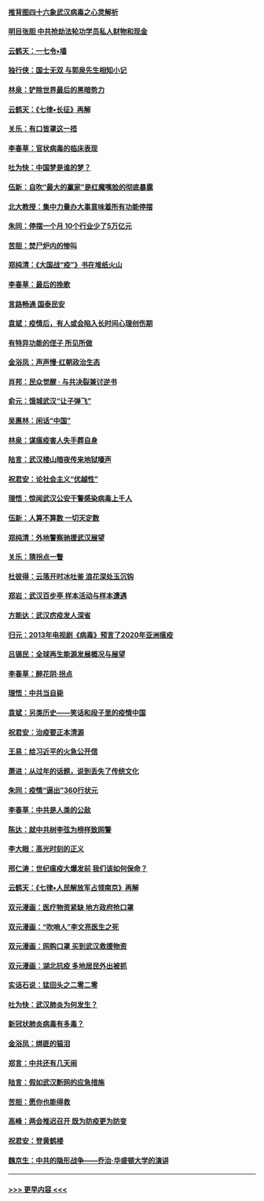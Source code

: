 #### [推背图四十六象武汉病毒之心灵解析](../pages/nsc993/n11911761.md?t=03040631) 
#### [明目张胆 中共抢劫法轮功学员私人财物和现金](../pages/nsc993/n11910262.md?t=03040631) 
#### [云鹤天：一七令▪墙](../pages/nsc993/n11910627.md?t=03040631) 
#### [独行侠：国士无双 与郭泉先生相知小记](../pages/nsc993/n11910613.md?t=03040631) 
#### [林泉：铲除世界最后的黑暗势力](../pages/nsc993/n11909320.md?t=03040631) 
#### [云鹤天：《七律▪长征》再解](../pages/nsc993/n11909327.md?t=03040631) 
#### [关乐：有口皆罩这一捂](../pages/nsc993/n11908393.md?t=03040631) 
#### [李春草：官状病毒的临床表现](../pages/nsc993/n11908339.md?t=03040631) 
#### [吐为快：中国梦是谁的梦？](../pages/nsc993/n11906564.md?t=03040631) 
#### [伍新：自吹“最大的赢家”是红魔嘴脸的彻底暴露](../pages/nsc993/n11906407.md?t=03040631) 
#### [北大教授：集中力量办大事意味着所有功能停摆](../pages/nsc993/n11904800.md?t=03040631) 
#### [朱同：停摆一个月 10个行业少了5万亿元](../pages/nsc993/n11904498.md?t=03040631) 
#### [苦胆：焚尸炉内的惨叫](../pages/nsc993/n11904479.md?t=03040631) 
#### [郑纯清：《大国战“疫”》书在堆纸火山](../pages/nsc993/n11904450.md?t=03040631) 
#### [李春草：最后的挽歌](../pages/nsc993/n11904441.md?t=03040631) 
#### [言路畅通 国泰民安](../pages/nsc993/n11904222.md?t=03040631) 
#### [袁斌：疫情后，有人或会陷入长时间心理创伤期](../pages/nsc993/n11901514.md?t=03040631) 
#### [有特异功能的侄子 所见所做](../pages/nsc993/n11901154.md?t=03040631) 
#### [金浴凤：声声慢‧红朝政治生态](../pages/nsc993/n11899553.md?t=03040631) 
#### [肖邦：民众觉醒 · 与共决裂兼讨逆书](../pages/nsc993/n11898435.md?t=03040631) 
#### [俞元：饿城武汉“让子弹飞”](../pages/nsc993/n11898344.md?t=03040631) 
#### [吴惠林：闲话“中国”](../pages/nsc993/n11898182.md?t=03040631) 
#### [林泉：谋瘟疫害人失手葬自身](../pages/nsc993/n11897892.md?t=03040631) 
#### [陆言：武汉楼山暗夜传来地狱嚎声](../pages/nsc993/n11897033.md?t=03040631) 
#### [祝君安：论社会主义“优越性”](../pages/nsc993/n11897005.md?t=03040631) 
#### [理悟：惊闻武汉公安干警感染病毒上千人](../pages/nsc993/n11896947.md?t=03040631) 
#### [伍新：人算不算数 一切天定数](../pages/nsc993/n11893372.md?t=03040631) 
#### [郑纯清：外地警察驰援武汉展望](../pages/nsc993/n11893115.md?t=03040631) 
#### [关乐：猜拐点一瞥](../pages/nsc993/n11893020.md?t=03040631) 
#### [杜彼得：云落开时冰吐鉴 浪花深处玉沉钩](../pages/nsc993/n11892107.md?t=03040631) 
#### [郑岩：武汉百步亭 样本活动与样本遭遇](../pages/nsc993/n11892310.md?t=03040631) 
#### [方能达：武汉疠疫发人深省](../pages/nsc993/n11891376.md?t=03040631) 
#### [归元：2013年电视剧《病毒》预言了2020年亚洲瘟疫](../pages/nsc993/n11891126.md?t=03040631) 
#### [吕锡民：全球再生能源发展概况与展望](../pages/nsc993/n11890613.md?t=03040631) 
#### [李春草：醉花阴·拐点](../pages/nsc993/n11890567.md?t=03040631) 
#### [理悟：中共当自毙](../pages/nsc993/n11890559.md?t=03040631) 
#### [袁斌：另类历史——笑话和段子里的疫情中国](../pages/nsc993/n11889243.md?t=03040631) 
#### [祝君安：治疫要正本清源](../pages/nsc993/n11889085.md?t=03040631) 
#### [王易：给习近平的火急公开信](../pages/nsc993/n11888225.md?t=03040631) 
#### [萧进：从过年的话题，说到丢失了传统文化](../pages/nsc993/n11887732.md?t=03040631) 
#### [朱同：疫情“逼出”360行状元](../pages/nsc993/n11887678.md?t=03040631) 
#### [李春草：中共是人类的公敌](../pages/nsc993/n11887656.md?t=03040631) 
#### [陈达：就中共树李弦为榜样致网警](../pages/nsc993/n11887625.md?t=03040631) 
#### [李大眼：高光时刻的正义](../pages/nsc993/n11887585.md?t=03040631) 
#### [邢仁涛：世纪瘟疫大爆发前 我们该如何保命？](../pages/nsc993/n11887535.md?t=03040631) 
#### [云鹤天：《七律▪人民解放军占领南京》再解](../pages/nsc993/n11887524.md?t=03040631) 
#### [双元漫画：医疗物资紧缺 地方政府抢口罩](../pages/nsc993/n11884744.md?t=03040631) 
#### [双元漫画：“吹哨人”李文亮医生之死](../pages/nsc993/n11884705.md?t=03040631) 
#### [双元漫画：网购口罩 买到武汉救援物资](../pages/nsc993/n11884670.md?t=03040631) 
#### [双元漫画：湖北抗疫 多地居民外出被抓](../pages/nsc993/n11884643.md?t=03040631) 
#### [实话石说：猛回头之二零二零](../pages/nsc993/n11883968.md?t=03040631) 
#### [吐为快：武汉肺炎为何发生？](../pages/nsc993/n11882180.md?t=03040631) 
#### [新冠状肺炎病毒有多毒？](../pages/nsc993/n11881790.md?t=03040631) 
#### [金浴凤：绑匪的猫泪](../pages/nsc993/n11880664.md?t=03040631) 
#### [郑言：中共还有几天闹](../pages/nsc993/n11880645.md?t=03040631) 
#### [陆言：假如武汉断网的应急措施](../pages/nsc993/n11880619.md?t=03040631) 
#### [苦胆：愿你也能得救](../pages/nsc993/n11880601.md?t=03040631) 
#### [高峰：两会推迟召开  既为防疫更为防变](../pages/nsc993/n11879977.md?t=03040631) 
#### [祝君安：登黄鹤楼](../pages/nsc993/n11880583.md?t=03040631) 
#### [魏京生：中共的隐形战争——乔治‧华盛顿大学的演讲](../pages/nsc993/n11879765.md?t=03040631) 

----
#### [ >>> 更早内容 <<< ](../indexes/nsc993-earlier.md)
